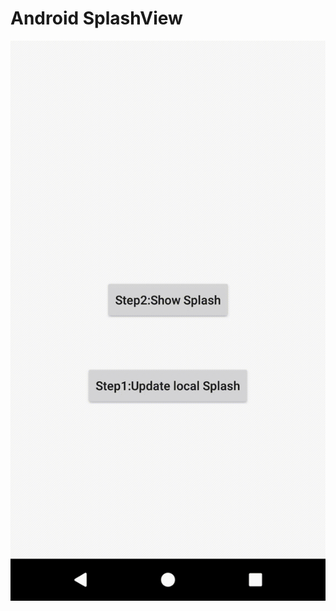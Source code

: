 Android SplashView
==================

![](https://github.com/SimonRepo/SplashDemo/raw/master/screenshots/device-2018-04-20-170322.gif)